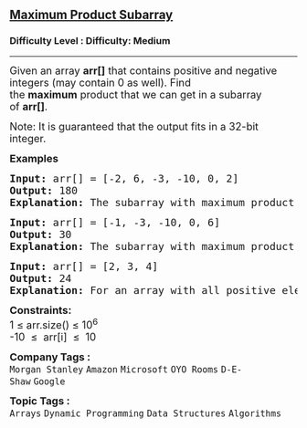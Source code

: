 <h2><a href="https://www.geeksforgeeks.org/problems/maximum-product-subarray3604/1?itm_source=geeksforgeeks&itm_medium=article&itm_campaign=practice_card">Maximum Product Subarray</a></h2><h3>Difficulty Level : Difficulty: Medium</h3><hr><div class="problems_problem_content__Xm_eO"><p><span style="font-size: 18px;">Given an array&nbsp;<strong>arr[]</strong>&nbsp;that contains positive and negative integers (may contain 0 as well). Find the&nbsp;<strong>maximum</strong>&nbsp;product that we can get in a subarray of&nbsp;<strong>arr[]</strong>.</span></p>
<p><span style="font-size: 18px;">Note: It is guaranteed that the output fits in a 32-bit integer.</span></p>
<p><span style="font-size: 18px;"><strong>Examples<br></strong></span></p>
<pre><span style="font-size: 18px;"><strong>Input:</strong> arr[] = [-2, 6, -3, -10, 0, 2]
<strong>Output:</strong> 180
<strong>Explanation:</strong> The subarray with maximum product is {6, -3, -10} with product = 6 * (-3) * (-10) = 180.</span></pre>
<pre><span style="font-size: 18px;"><strong>Input:</strong> arr[] = [-1, -3, -10, 0, 6]
<strong>Output:</strong> 30
<strong>Explanation:</strong> The subarray with maximum product is {-3, -10} with product = (-3) * (-10) = 30.</span></pre>
<pre><span style="font-size: 18px;"><strong>Input: </strong>arr[] = [2, 3, 4] <br><strong>Output:</strong> 24 <br><strong>Explanation:</strong> For an array with all positive elements, the result is product of all elements. </span></pre>
<p><span style="font-size: 18px;"><strong>Constraints:</strong><br>1 ≤ arr.size() ≤ 10<sup>6</sup><br>-10 &nbsp;≤ &nbsp;arr[i] &nbsp;≤ &nbsp;10</span></p></div><p><span style=font-size:18px><strong>Company Tags : </strong><br><code>Morgan Stanley</code>&nbsp;<code>Amazon</code>&nbsp;<code>Microsoft</code>&nbsp;<code>OYO Rooms</code>&nbsp;<code>D-E-Shaw</code>&nbsp;<code>Google</code>&nbsp;<br><p><span style=font-size:18px><strong>Topic Tags : </strong><br><code>Arrays</code>&nbsp;<code>Dynamic Programming</code>&nbsp;<code>Data Structures</code>&nbsp;<code>Algorithms</code>&nbsp;